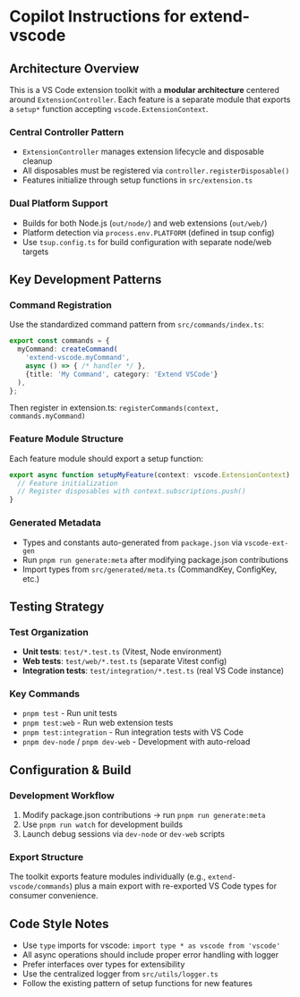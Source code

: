 # Copilot Instructions for extend-vscode

## Architecture Overview

This is a VS Code extension toolkit with a **modular architecture** centered around `ExtensionController`. Each feature is a separate module that exports a `setup*` function accepting `vscode.ExtensionContext`.

### Central Controller Pattern
- `ExtensionController` manages extension lifecycle and disposable cleanup
- All disposables must be registered via `controller.registerDisposable()`
- Features initialize through setup functions in `src/extension.ts`

### Dual Platform Support
- Builds for both Node.js (`out/node/`) and web extensions (`out/web/`)
- Platform detection via `process.env.PLATFORM` (defined in tsup config)
- Use `tsup.config.ts` for build configuration with separate node/web targets

## Key Development Patterns

### Command Registration
Use the standardized command pattern from `src/commands/index.ts`:
```typescript
export const commands = {
  myCommand: createCommand(
    'extend-vscode.myCommand',
    async () => { /* handler */ },
    {title: 'My Command', category: 'Extend VSCode'}
  ),
};
```
Then register in extension.ts: `registerCommands(context, commands.myCommand)`

### Feature Module Structure
Each feature module should export a setup function:
```typescript
export async function setupMyFeature(context: vscode.ExtensionContext): Promise<void> {
  // Feature initialization
  // Register disposables with context.subscriptions.push()
}
```

### Generated Metadata
- Types and constants auto-generated from `package.json` via `vscode-ext-gen`
- Run `pnpm run generate:meta` after modifying package.json contributions
- Import types from `src/generated/meta.ts` (CommandKey, ConfigKey, etc.)

## Testing Strategy

### Test Organization
- **Unit tests**: `test/*.test.ts` (Vitest, Node environment)
- **Web tests**: `test/web/*.test.ts` (separate Vitest config)
- **Integration tests**: `test/integration/*.test.ts` (real VS Code instance)

### Key Commands
- `pnpm test` - Run unit tests
- `pnpm test:web` - Run web extension tests
- `pnpm test:integration` - Run integration tests with VS Code
- `pnpm dev-node` / `pnpm dev-web` - Development with auto-reload

## Configuration & Build

### Development Workflow
1. Modify package.json contributions → run `pnpm run generate:meta`
2. Use `pnpm run watch` for development builds
3. Launch debug sessions via `dev-node` or `dev-web` scripts

### Export Structure
The toolkit exports feature modules individually (e.g., `extend-vscode/commands`) plus a main export with re-exported VS Code types for consumer convenience.

## Code Style Notes

- Use `type` imports for vscode: `import type * as vscode from 'vscode'`
- All async operations should include proper error handling with logger
- Prefer interfaces over types for extensibility
- Use the centralized logger from `src/utils/logger.ts`
- Follow the existing pattern of setup functions for new features
